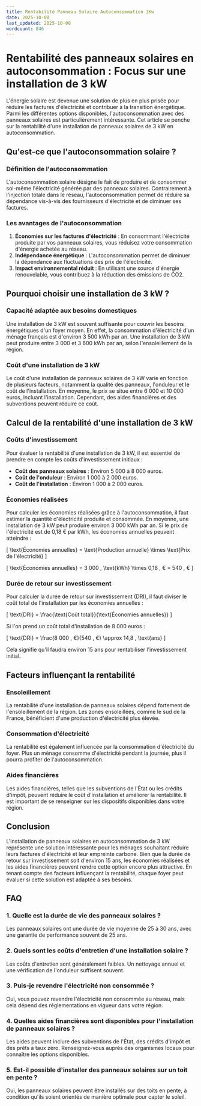```yaml
---
title: Rentabilité Panneau Solaire Autoconsommation 3Kw
date: 2025-10-08
last_updated: 2025-10-08
wordcount: 846
---
```


# Rentabilité des panneaux solaires en autoconsommation : Focus sur une installation de 3 kW

L'énergie solaire est devenue une solution de plus en plus prisée pour réduire les factures d'électricité et contribuer à la transition énergétique. Parmi les différentes options disponibles, l'autoconsommation avec des panneaux solaires est particulièrement intéressante. Cet article se penche sur la rentabilité d'une installation de panneaux solaires de 3 kW en autoconsommation.

## Qu'est-ce que l'autoconsommation solaire ?

### Définition de l'autoconsommation

L'autoconsommation solaire désigne le fait de produire et de consommer soi-même l'électricité générée par des panneaux solaires. Contrairement à l'injection totale dans le réseau, l'autoconsommation permet de réduire sa dépendance vis-à-vis des fournisseurs d'électricité et de diminuer ses factures.

### Les avantages de l'autoconsommation

1. **Économies sur les factures d'électricité** : En consommant l'électricité produite par vos panneaux solaires, vous réduisez votre consommation d'énergie achetée au réseau.
2. **Indépendance énergétique** : L'autoconsommation permet de diminuer la dépendance aux fluctuations des prix de l'électricité.
3. **Impact environnemental réduit** : En utilisant une source d'énergie renouvelable, vous contribuez à la réduction des émissions de CO2.

## Pourquoi choisir une installation de 3 kW ?

### Capacité adaptée aux besoins domestiques

Une installation de 3 kW est souvent suffisante pour couvrir les besoins énergétiques d'un foyer moyen. En effet, la consommation d'électricité d'un ménage français est d'environ 3 500 kWh par an. Une installation de 3 kW peut produire entre 3 000 et 3 600 kWh par an, selon l'ensoleillement de la région.

### Coût d'une installation de 3 kW

Le coût d'une installation de panneaux solaires de 3 kW varie en fonction de plusieurs facteurs, notamment la qualité des panneaux, l'onduleur et le coût de l'installation. En moyenne, le prix se situe entre 6 000 et 10 000 euros, incluant l'installation. Cependant, des aides financières et des subventions peuvent réduire ce coût.

## Calcul de la rentabilité d'une installation de 3 kW

### Coûts d'investissement

Pour évaluer la rentabilité d'une installation de 3 kW, il est essentiel de prendre en compte les coûts d'investissement initiaux :

- **Coût des panneaux solaires** : Environ 5 000 à 8 000 euros.
- **Coût de l'onduleur** : Environ 1 000 à 2 000 euros.
- **Coût de l'installation** : Environ 1 000 à 2 000 euros.

### Économies réalisées

Pour calculer les économies réalisées grâce à l'autoconsommation, il faut estimer la quantité d'électricité produite et consommée. En moyenne, une installation de 3 kW peut produire environ 3 000 kWh par an. Si le prix de l'électricité est de 0,18 € par kWh, les économies annuelles peuvent atteindre :

\[ \text{Économies annuelles} = \text{Production annuelle} \times \text{Prix de l'électricité} \]

\[ \text{Économies annuelles} = 3 000 \, \text{kWh} \times 0,18 \, € = 540 \, € \]

### Durée de retour sur investissement

Pour calculer la durée de retour sur investissement (DRI), il faut diviser le coût total de l'installation par les économies annuelles :

\[ \text{DRI} = \frac{\text{Coût total}}{\text{Économies annuelles}} \]

Si l'on prend un coût total d'installation de 8 000 euros :

\[ \text{DRI} = \frac{8 000 \, €}{540 \, €} \approx 14,8 \, \text{ans} \]

Cela signifie qu'il faudra environ 15 ans pour rentabiliser l'investissement initial.

## Facteurs influençant la rentabilité

### Ensoleillement

La rentabilité d'une installation de panneaux solaires dépend fortement de l'ensoleillement de la région. Les zones ensoleillées, comme le sud de la France, bénéficient d'une production d'électricité plus élevée.

### Consommation d'électricité

La rentabilité est également influencée par la consommation d'électricité du foyer. Plus un ménage consomme d'électricité pendant la journée, plus il pourra profiter de l'autoconsommation.

### Aides financières

Les aides financières, telles que les subventions de l'État ou les crédits d'impôt, peuvent réduire le coût d'installation et améliorer la rentabilité. Il est important de se renseigner sur les dispositifs disponibles dans votre région.

## Conclusion

L'installation de panneaux solaires en autoconsommation de 3 kW représente une solution intéressante pour les ménages souhaitant réduire leurs factures d'électricité et leur empreinte carbone. Bien que la durée de retour sur investissement soit d'environ 15 ans, les économies réalisées et les aides financières peuvent rendre cette option encore plus attractive. En tenant compte des facteurs influençant la rentabilité, chaque foyer peut évaluer si cette solution est adaptée à ses besoins.

## FAQ

### 1. Quelle est la durée de vie des panneaux solaires ?

Les panneaux solaires ont une durée de vie moyenne de 25 à 30 ans, avec une garantie de performance souvent de 25 ans.

### 2. Quels sont les coûts d'entretien d'une installation solaire ?

Les coûts d'entretien sont généralement faibles. Un nettoyage annuel et une vérification de l'onduleur suffisent souvent.

### 3. Puis-je revendre l'électricité non consommée ?

Oui, vous pouvez revendre l'électricité non consommée au réseau, mais cela dépend des réglementations en vigueur dans votre région.

### 4. Quelles aides financières sont disponibles pour l'installation de panneaux solaires ?

Les aides peuvent inclure des subventions de l'État, des crédits d'impôt et des prêts à taux zéro. Renseignez-vous auprès des organismes locaux pour connaître les options disponibles.

### 5. Est-il possible d'installer des panneaux solaires sur un toit en pente ?

Oui, les panneaux solaires peuvent être installés sur des toits en pente, à condition qu'ils soient orientés de manière optimale pour capter le soleil.